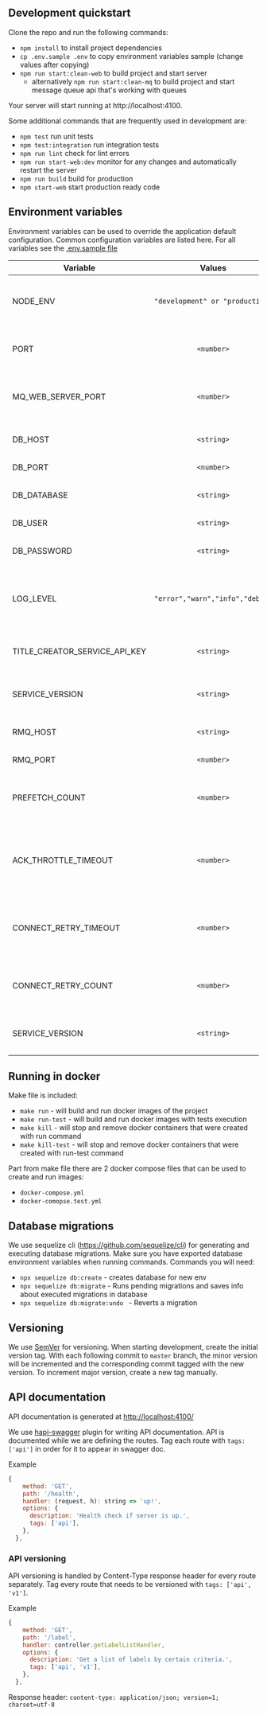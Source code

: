 ## Development quickstart

Clone the repo and run the following commands:

- `npm install` to install project dependencies
- `cp .env.sample .env` to copy environment variables sample (change values after copying)
- `npm run start:clean-web` to build project and start server
  - alternatively `npm run start:clean-mq` to build project and start message queue api that's working with queues

Your server will start running at http://localhost:4100.

Some additional commands that are frequently used in development are:

- `npm test` run unit tests
- `npm test:integration` run integration tests
- `npm run lint` check for lint errors
- `npm run start-web:dev` monitor for any changes and automatically restart the server
- `npm run build` build for production
- `npm start-web` start production ready code

## Environment variables

Environment variables can be used to override the application default configuration.
Common configuration variables are listed here. For all variables see the [.env.sample file](.env.sample)

| Variable                      |             Values              |  Default value  | Description                                                              |
| ----------------------------- | :-----------------------------: | :-------------: | ------------------------------------------------------------------------ |
| NODE_ENV                      | `"development" or "production"` | `"development"` | Specifies the environment in which the service is running                |
| PORT                          |           `<number>`            |     `4000`      | Specifies the port on which the server is running                        |
| MQ_WEB_SERVER_PORT            |           `<number>`            |     `4010`      | Specifies the port on which the web server for MQ is running             |
| DB_HOST                       |           `<string>`            |  `"localhost"`  | Specifies the database hostname                                          |
| DB_PORT                       |           `<number>`            |     `5432`      | Specifies the database port                                              |
| DB_DATABASE                   |           `<string>`            |    `"title"`    | Specifies the database name                                              |
| DB_USER                       |           `<string>`            |    `"user"`     | Specifies the database user                                              |
| DB_PASSWORD                   |           `<string>`            |    `"pass"`     | Specifies the database password                                          |
| LOG_LEVEL                     | `"error","warn","info","debug"` |    `"info"`     | Specifies the severity from most important to least important            |
| TITLE_CREATOR_SERVICE_API_KEY |           `<string>`            |    `1234567`    | Specifies api key used for authenticating requests                       |
| SERVICE_VERSION               |           `<string>`            |    `v1.0.0`     | Specifies version of the service that was deployed                       |
| RMQ_HOST                      |           `<string>`            |   `rabbitmq`    | Specifies the rabbitmq hostname                                          |
| RMQ_PORT                      |           `<number>`            |     `5672`      | Specifies the rabbitmq port                                              |
| PREFETCH_COUNT                |           `<number>`            |      `100`      | Specifies the number of messages to prefetch from rabbitmq               |
| ACK_THROTTLE_TIMEOUT          |           `<number>`            |      `10`       | Specifies the timeout in ms before ack-ing a message consumed from queue |
| CONNECT_RETRY_TIMEOUT         |           `<number>`            |     `1000`      | Specifies the timeout between two connection attempts for rabbitmq       |
| CONNECT_RETRY_COUNT           |           `<number>`            |      `10`       | Specifies the number of retries for connecting to rabbitmq               |
| SERVICE_VERSION               |           `<string>`            |    `v1.0.0`     | Specifies the version of the service that was deployed                   |

## Running in docker

Make file is included:

- `make run` - will build and run docker images of the project
- `make run-test` - will build and run docker images with tests execution
- `make kill` - will stop and remove docker containers that were created with run command
- `make kill-test` - will stop and remove docker containers that were created with run-test command

Part from make file there are 2 docker compose files that can be used to create and run images:

- `docker-compose.yml`
- `docker-comopse.test.yml`

## Database migrations

We use sequelize cli (https://github.com/sequelize/cli) for generating and executing database migrations. Make sure you have exported database environment variables when running commands. Commands you will need:

- `npx sequelize db:create` - creates database for new env
- `npx sequelize db:migrate` - Runs pending migrations and saves info about executed migrations in database
- `npx sequelize db:migrate:undo ` - Reverts a migration

## Versioning

We use [SemVer](http://semver.org/) for versioning.
When starting development, create the initial version tag. With each following commit to `master` branch, the minor version will be incremented and the corresponding commit tagged with the new version.
To increment major version, create a new tag manually.

## API documentation

API documentation is generated at [http://localhost:4100/](http://localhost:4100/)

We use [hapi-swagger](https://github.com/glennjones/hapi-swagger) plugin for writing API documentation. API is documented while we are defining the routes.
Tag each route with `tags: ['api']` in order for it to appear in swagger doc.

Example

```js
{
    method: 'GET',
    path: '/health',
    handler: (request, h): string => 'up!',
    options: {
      description: 'Health check if server is up.',
      tags: ['api'],
    },
  },
```

### API versioning

API versioning is handled by Content-Type response header for every route separately. Tag every route that needs to be versioned with `tags: ['api', 'v1']`.

Example

```js
{
    method: 'GET',
    path: '/label',
    handler: controller.getLabelListHandler,
    options: {
      description: 'Get a list of labels by certain criteria.',
      tags: ['api', 'v1'],
    },
  },
```

Response header: `content-type: application/json; version=1; charset=utf-8`
